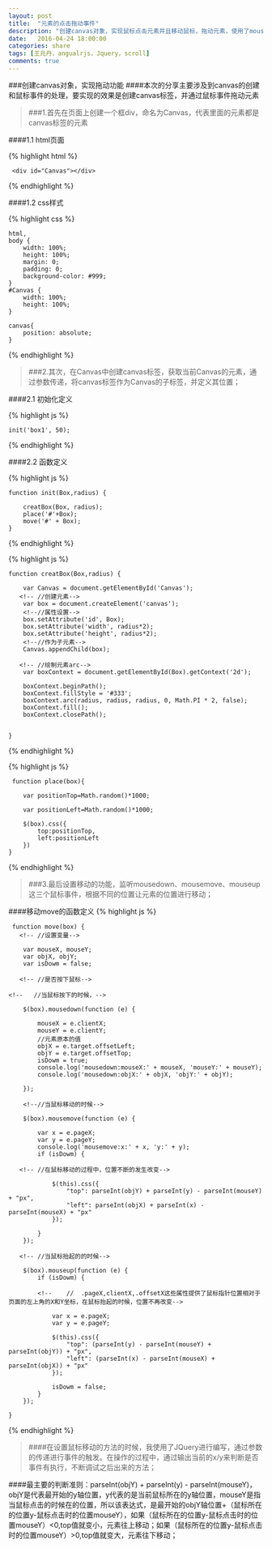 ```yaml
---
layout: post
title:  "元素的点击拖动事件"
description: "创建canvas对象，实现鼠标点击元素并且移动鼠标，拖动元素，使用了mousedown、mousemove、mouseup事件"
date:   2016-04-24 18:00:00
categories: share
tags: [王兆丹，angualrjs，Jquery，scroll]
comments: true
---
```




###创建canvas对象，实现拖动功能
####本次的分享主要涉及到canvas的创建和鼠标事件的处理，要实现的效果是创建canvas标签，并通过鼠标事件拖动元素


>###1.首先在页面上创建一个框div，命名为Canvas，代表里面的元素都是canvas标签的元素

####1.1 html页面

{% highlight html %}

	 <div id="Canvas"></div>
   
{% endhighlight %}


####1.2 css样式

{% highlight css %}

    html,
    body {
        width: 100%;
        height: 100%;
        margin: 0;
        padding: 0;
        background-color: #999;
    }
    #Canvas {
        width: 100%;
        height: 100%;
    }
  
   <!-- 定义canvas为浮动元素，用于鼠标点击移动 -->
   
    canvas{
        position: absolute;
    }
    
{% endhighlight %}





>###2.其次，在Canvas中创建canvas标签，获取当前Canvas的元素，通过参数传递，将canvas标签作为Canvas的子标签，并定义其位置；

####2.1  初始化定义

{% highlight js %}

<!--'box1'代表的是创建元素的id，50代表半径和xy坐标-->

    init('box1', 50);

    
{% endhighlight %}

####2.2 函数定义


{% highlight js %}

    function init(Box,radius) {
  
        creatBox(Box, radius);
        place('#'+Box);
        move('#' + Box);
    }
    
{% endhighlight %}

{% highlight js %}

    function creatBox(Box,radius) {

        var Canvas = document.getElementById('Canvas');
       <!-- //创建元素-->
        var box = document.createElement('canvas');
        <!--//属性设置-->
        box.setAttribute('id', Box);
        box.setAttribute('width', radius*2);
        box.setAttribute('height', radius*2);
        <!--//作为子元素-->
        Canvas.appendChild(box);
       
       <!-- //绘制元素arc-->
        var boxContext = document.getElementById(Box).getContext('2d');

        boxContext.beginPath();
        boxContext.fillStyle = '#333';
        boxContext.arc(radius, radius, radius, 0, Math.PI * 2, false);
        boxContext.fill();
        boxContext.closePath();


    }
    
{% endhighlight %}

{% highlight js %}

     function place(box){
  <!--     //设置定位的top值和left，在页面位置随机出现-->
       
        var positionTop=Math.random()*1000;
        
        var positionLeft=Math.random()*1000;
        
        $(box).css({
            top:positionTop,
            left:positionLeft
        })
    }
    
{% endhighlight %}



>###3.最后设置移动的功能，监听mousedown、mousemove、mouseup这三个鼠标事件，根据不同的位置让元素的位置进行移动；


####移动move的函数定义
{% highlight js %}

     function move(box) {
       <!-- //设置变量-->
        
        var mouseX, mouseY;
        var objX, objY;
        var isDowm = false; 
        
       <!-- //是否按下鼠标-->

    <!--   //当鼠标按下的时候，-->
       
        $(box).mousedown(function (e) {
    
            mouseX = e.clientX;
            mouseY = e.clientY;
            //元素原本的值
            objX = e.target.offsetLeft;
            objY = e.target.offsetTop;
            isDowm = true;
            console.log('mousedown:mouseX:' + mouseX, 'mouseY:' + mouseY);
            console.log('mousedown:objX:' + objX, 'objY:' + objY);

        });
        
        <!--//当鼠标移动的时候-->
        
        $(box).mousemove(function (e) {
            
            var x = e.pageX;
            var y = e.pageY;
            console.log('mousemove:x:' + x, 'y:' + y);
            if (isDowm) {

       <!-- //在鼠标移动的过程中，位置不断的发生改变-->

                $(this).css({
                    "top": parseInt(objY) + parseInt(y) - parseInt(mouseY) + "px",
                    "left": parseInt(objX) + parseInt(x) - parseInt(mouseX) + "px"
                });

            }
        });
        
       <!-- //当鼠标抬起的的时候-->
        
        $(box).mouseup(function (e) {
            if (isDowm) {

            <!--    //  .pageX,clientX,.offsetX这些属性提供了鼠标指针位置相对于页面的左上角的X和Y坐标，在鼠标抬起的时候，位置不再改变-->
                
                var x = e.pageX;
                var y = e.pageY;

                $(this).css({
                    "top": (parseInt(y) - parseInt(mouseY) + parseInt(objY)) + "px",
                    "left": (parseInt(x) - parseInt(mouseX) + parseInt(objX)) + "px"
                });

                isDowm = false;
            }
        });

    }
    
{% endhighlight %}


>####在设置鼠标移动的方法的时候，我使用了JQuery进行编写，通过参数的传递进行事件的触发。在操作的过程中，通过输出当前的x/y来判断是否事件有执行，不断调试之后出来的方法；

####最主要的判断准则：parseInt(objY) + parseInt(y) - parseInt(mouseY)，objY是代表最开始的y轴位置，y代表的是当前鼠标所在的y轴位置，mouseY是指当鼠标点击的时候在的位置，所以该表达式，是最开始的objY轴位置+（鼠标所在的位置y-鼠标点击时的位置mouseY），如果（鼠标所在的位置y-鼠标点击时的位置mouseY）<0,top值就变小，元素往上移动；如果（鼠标所在的位置y-鼠标点击时的位置mouseY）>0,top值就变大，元素往下移动；
